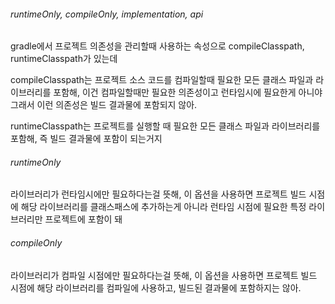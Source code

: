 ###### runtimeOnly, compileOnly, implementation, api

gradle에서 프로젝트 의존성을 관리할때 사용하는 속성으로 compileClasspath, runtimeClasspath가 있는데

compileClasspath는 프로젝트 소스 코드를 컴파일할때 필요한 모든 클래스 파일과 라이브러리를 포함해, 이건 컴파일할때만 필요한 의존성이고 런타임시에 필요한게 아니야 그래서 이런 의존성은 빌드 결과물에 포함되지 않아.

runtimeClasspath는 프로젝트를 실행할 때 필요한 모든 클래스 파일과 라이브러리를 포함해, 즉 빌드 결과물에 포함이 되는거지

###### runtimeOnly
라이브러리가 런타임시에만 필요하다는걸 뜻해, 이 옵션을 사용하면 프로젝트 빌드 시점에 해당 라이브러리를 클래스패스에 추가하는게 아니라 런타임 시점에 필요한 특정 라이브러리만 프로젝트에 포함이 돼


###### compileOnly
라이브러리가 컴파일 시점에만 필요하다는걸 뜻해, 이 옵션을 사용하면 프로젝트 빌드 시점에 해당 라이브러리를 컴파일에 사용하고, 빌드된 결과물에 포함하지는 않아. 